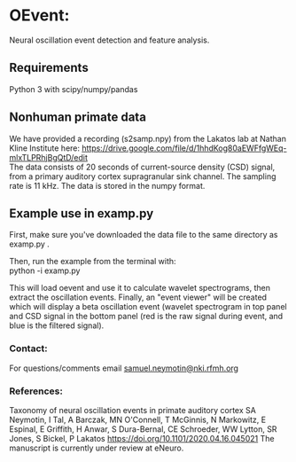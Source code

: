 # OEvent:
Neural oscillation event detection and feature analysis.

## Requirements

Python 3 with scipy/numpy/pandas

## Nonhuman primate data

We have provided a recording (s2samp.npy) from the Lakatos lab at Nathan Kline Institute here: 
 https://drive.google.com/file/d/1hhdKog80aEWFfgWEq-mlxTLPRhjBgQtD/edit  <br>
The data consists of 20 seconds of current-source density (CSD) signal, from a primary auditory cortex
supragranular sink channel. The sampling rate is 11 kHz. The data is stored in the numpy format.

## Example use in examp.py

First, make sure you've downloaded the data file to the same directory as examp.py .  

Then, run the example from the terminal with: <br>
    python -i examp.py 

This will load oevent and use it to calculate wavelet spectrograms, then extract the oscillation events.
Finally, an "event viewer" will be created which will display a beta oscillation event (wavelet spectrogram
in top panel and CSD signal in the bottom panel (red is the raw signal during event, and blue is the filtered
signal). 

### Contact: 
For questions/comments email samuel.neymotin@nki.rfmh.org

### References: 
Taxonomy of neural oscillation events in primate auditory cortex
SA Neymotin, I Tal, A Barczak, MN O'Connell, T McGinnis, N Markowitz, E Espinal, E Griffith, H Anwar, S Dura-Bernal, CE Schroeder, WW Lytton, SR Jones, S Bickel, P Lakatos
https://doi.org/10.1101/2020.04.16.045021 
The manuscript is currently under review at eNeuro.

